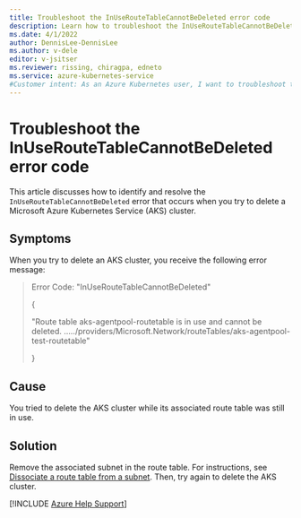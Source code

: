 ```yaml
---
title: Troubleshoot the InUseRouteTableCannotBeDeleted error code
description: Learn how to troubleshoot the InUseRouteTableCannotBeDeleted error when you try to delete an Azure Kubernetes Service (AKS) cluster.
ms.date: 4/1/2022
author: DennisLee-DennisLee
ms.author: v-dele
editor: v-jsitser
ms.reviewer: rissing, chiragpa, edneto
ms.service: azure-kubernetes-service
#Customer intent: As an Azure Kubernetes user, I want to troubleshoot the InUseRouteTableCannotBeDeleted error code so that I can successfully delete an Azure Kubernetes Service (AKS) cluster.
---
```

# Troubleshoot the InUseRouteTableCannotBeDeleted error code

This article discusses how to identify and resolve the `InUseRouteTableCannotBeDeleted` error that occurs when you try to delete a Microsoft Azure Kubernetes Service (AKS) cluster.

## Symptoms

When you try to delete an AKS cluster, you receive the following error message:

> Error Code: "InUseRouteTableCannotBeDeleted"
>
> {
>
> "Route table aks-agentpool-routetable is in use and cannot be deleted. ...../providers/Microsoft.Network/routeTables/aks-agentpool-test-routetable"
>
> }

## Cause

You tried to delete the AKS cluster while its associated route table was still in use.

## Solution

Remove the associated subnet in the route table. For instructions, see [Dissociate a route table from a subnet](/azure/virtual-network/manage-route-table#dissociate-a-route-table-from-a-subnet). Then, try again to delete the AKS cluster.

[!INCLUDE [Azure Help Support](../../includes/azure-help-support.md)]
